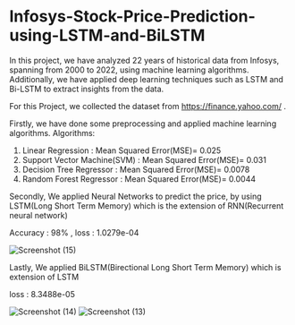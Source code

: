 # Infosys-Stock-Price-Prediction-using-LSTM-and-BiLSTM
In this project, we have analyzed 22 years of historical data from Infosys, spanning from 2000 to 2022, using machine learning algorithms. Additionally, we have applied deep learning techniques such as LSTM and Bi-LSTM to extract insights from the data.

For this Project, we collected the dataset from  https://finance.yahoo.com/ .

Firstly, we have done some preprocessing and applied machine learning algorithms.
Algorithms:
1. Linear Regression : Mean Squared Error(MSE)= 0.025
2. Support Vector Machine(SVM) : Mean Squared Error(MSE)= 0.031
3. Decision Tree Regressor : Mean Squared Error(MSE)= 0.0078
4. Random Forest Regressor : Mean Squared Error(MSE)= 0.0044


Secondly, We applied Neural Networks to predict the price, by using LSTM(Long Short Term Memory) which is the extension of RNN(Recurrent neural network)

Accuracy : 98%  , loss : 1.0279e-04

![Screenshot (15)](https://user-images.githubusercontent.com/94118977/232517692-ff98ec25-792c-46e0-a1fd-4a0b7ef2062c.png)

Lastly, We applied BiLSTM(Birectional Long Short Term Memory) which is extension of LSTM

loss : 8.3488e-05 


![Screenshot (14)](https://user-images.githubusercontent.com/94118977/232518232-aba7a7f3-1ff9-4880-9dec-2a63ae88c2eb.png)
![Screenshot (13)](https://user-images.githubusercontent.com/94118977/232518261-868480ee-7945-4713-9d48-00aa35d61de0.png)


